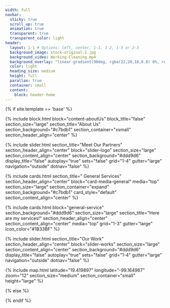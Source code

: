 ```yaml
---
width: full
navbar:
  sticky: true
  scroll_up: true
  animation: true
  transparent: true
  transparent_color: light
header:
  layout: 1-1 # Options: left, center, 1-1, 1-2, 1-3 or 2-3
  background_image: stock-original-2.jpg
  background_video: Working-Cleaning.mp4
  background_overlay: "linear-gradient(90deg, rgba(22,20,18,0.8) 0%, rgba(90,71,58,0.8) 35%, rgba(199,189,177,0.8) 100%)"
  color: light
  heading_size: medium
  height: full
  parallax: true
  container: small
  content:
    block: header-home
---
```


[comment]: # (This actually is the most platform independent comment)

{% if site.template == 'base' %}

  {% include block.html 
    block="content-aboutUs"
    block_title="false"
    section_size="large"
    section_title="About Us"
    section_background="#c7bdb1"
    section_container="xsmall"
    section_header_align="center"
  %}

  {% include slider.html 
    section_title="Meet Our Partners"
    section_header_align="center"
    block="slider-logo" 
    section_size="large"
    section_content_align="center"
    section_background="#ddd9d6"
    display_title="false"
    autoplay="true"
    sets="false"
    grid="1-4"
    gutter="large"
    navigation="outside"
    dotnav="false"
  %}

  {% include cards.html 
  section_title="
  General Services"
  section_header_align="center"
  block="card-media-general" 
  media="top" 
  section_size="large"
  section_container="expand"
  section_background="#c7bdb1"
  card_style="default"
  section_content_align="center"
  %}

  {% include cards.html 
    block="general-service" 
    section_background="#ddd9d6"
    section_size="large"
    section_title="Here are my services!" 
    section_header_align="center"
    section_content_align="center"
    media="top"
    grid="1-3"
    gutter="large"
    icon_color="#1B33BF"
  %}

  {% include slider.html 
    section_title="Our Work"
    section_header_align="center"
    block="slider-works" 
    section_size="large"
    section_content_align="center"
    section_background="#ddd9d6"
    display_title="false"
    autoplay="true"
    sets="false"
    grid="1-4"
    gutter="large"
    navigation="outside"
    dotnav="false"
  %}

  {% include map.html 
    latitude="19.419897" 
    longitude="-99.164967" 
    zoom="12" 
    section_size="medium"
    section_container="small"
    height="large"
  %}
  
{% else %}


{% endif %}